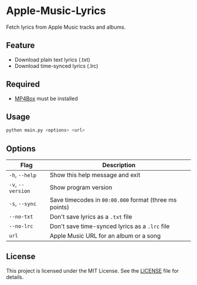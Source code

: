 # Apple-Music-Lyrics

Fetch lyrics from Apple Music tracks and albums.

## Feature

- Download plain text lyrics (.txt)
- Download time-synced lyrics (.lrc)

## Required

- [MP4Box](https://gpac.wp.imt.fr/mp4box/) must be installed

## Usage

```bash
python main.py <options> <url>
```
## Options

| Flag | Description |
| --- | --- |
| `-h`, `--help` | Show this help message and exit |
| `-v`, `--version` | Show program version |
| `-s`, `--sync` | Save timecodes in `00:00.000` format (three ms points) |
| `--no-txt` | Don't save lyrics as a `.txt` file |
| `--no-lrc` | Don't save time-synced lyrics as a `.lrc` file |
| `url` | Apple Music URL for an album or a song |

## License

This project is licensed under the MIT License. See the [LICENSE](LICENSE) file for details.
